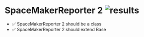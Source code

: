 # SpaceMakerReporter 2 ![results](https://img.shields.io/badge/Results-100%-50C878)

- ✅ SpaceMakerReporter 2 should be a class
- ✅ SpaceMakerReporter 2 should extend Base